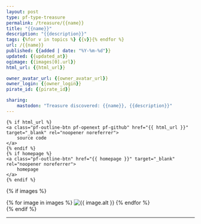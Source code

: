 ```yaml
---
layout: post
type: pf-type-treasure
permalink: /treasure/{{name}}
title: "{{name}}"
description: "{{description}}"
tags: {%for v in topics %} {{v}}{% endfor %}
url: /{{name}}
published: {{added | date: "%Y-%m-%d"}}
updated: {{updated_at}}
ogimage: {{images[0].url}}
html_url: {{html_url}}

owner_avatar_url: {{owner_avatar_url}}
owner_login: {{owner_login}}
pirate_id: {{pirate_id}}

sharing:
    mastodon: "Treasure discovered: {{name}}, {{description}}"
---
```


<div class="text-center">

    {% if html_url %}
    <a class="pf-outline-btn pf-openext pf-github" href="{{ html_url }}" target="_blank" rel="noopener noreferrer">
        source code
    </a>
    {% endif %}
    {% if homepage %}
    <a class="pf-outline-btn" href="{{ homepage }}" target="_blank" rel="noopener noreferrer">
        homepage
    </a>
    {% endif %}

    
</div>

{% if images %}
<div class="pf-pirate-ogimage">
    {% for image in images %}
    <img src="{{ image.url }}" alt="{{ image.alt }}" />
    {% endfor %}
</div>
{% endif %}



<div class="pf-night-sky-spacer">
    <div id="pf-night-sky" data-stars="{{stargazers_count}}" data-owner="{{owner_login}}" data-repo="{{name}}">
        <div id="pf-open-dialog" class="pf-meta-star pf-star-todo"></div>
        <dialog id="pf-star-dialog">
            Star this Repository to putt a smile on the Developers face.
            <br/>
            <div class="pf-row">
                <div class="pf-grow"></div>
                <div><a class="pf-unterlines" href="{{ repository.html_url }}" target="_blank">VISIT REPOSITORY</a></div>
            </div>
        </dialog>
    </div>
</div>

<hr class="gf-seperator">
